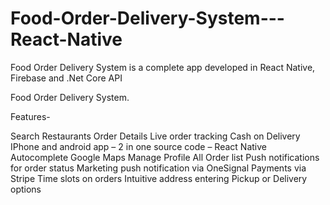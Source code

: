 # Food-Order-Delivery-System---React-Native
Food Order Delivery System is a complete app developed in React Native, Firebase and .Net Core API

Food Order Delivery System.

Features-

Search Restaurants
Order Details
Live order tracking
Cash on Delivery
IPhone and android app – 2 in one source code – React Native
Autocomplete Google Maps
Manage Profile
All Order list
Push notifications for order status
Marketing push notification via OneSignal
Payments via Stripe
Time slots on orders
Intuitive address entering
Pickup or Delivery options
